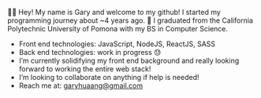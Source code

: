 🙋‍♂️ Hey! My name is Gary and welcome to my github! I started my programming journey about ~4 years ago.
🏫 I graduated from the California Polytechnic University of Pomona with my BS in Computer Science.
- Front end technologies: JavaScript, NodeJS, ReactJS, SASS
- Back end technologies: work in progress 😓
- I’m currently solidifying my front end background and really looking forward to working the entire web stack!
- I’m looking to collaborate on anything if help is needed!
- Reach me at: garyhuaang@gmail.com

<!---
garyhuaang/garyhuaang is a ✨ special ✨ repository because its `README.md` (this file) appears on your GitHub profile.
You can click the Preview link to take a look at your changes.
--->
